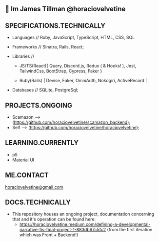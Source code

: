 ## 👋 Im James Tillman @horaciovelvetine

## SPECIFICATIONS.TECHNICALLY

- Languages // Ruby, JavaScript, TypeScript, HTML, CSS, SQL
- Frameworks // Sinatra, Rails, React;
- Libraries //
  - JS/TS(React){ Query, Discord.js, Redux ( & Hooks! ), Jest, TailwindCss, BootStrap, Cypress, Faker }

  - Ruby(Rails) | Devise, Faker, OmniAuth, Nokogiri, ActiveRecord |

- Databases // SQLite, PostgreSql;

## PROJECTS.ONGOING

- Scamazon --> (<https://github.com/horaciovelvetine/scamazon_backend>);
- Self --> (<https://github.com/horaciovelvetine/horaciovelvetine>);

## LEARNING.CURRENTLY

- p5
- Material UI

## ME.CONTACT

horaciovelvetine@gmail.com

## DOCS.TECHNICALLY

- This repository houses an ongoing project, documentation concerning that and it's operation can be found here:
  - <https://horaciovelvetine.medium.com/defining-a-developmental-narrative-fis-final-project-1-883db67c5fc2> (from the first iteration which was Front + Backend!)
